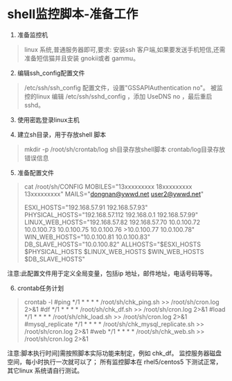 shell监控脚本-准备工作 
============
1. 准备监控机 
>linux 系统,普通服务器即可,要求: 
安装ssh 客户端,如果要发送手机短信,还需准备短信猫并且安装 gnokii或者 gammu。

2. 编辑ssh_config配置文件 
>/etc/ssh/ssh_config 配置文件，设置"GSSAPIAuthentication no"。
被监控的linux 编辑 /etc/ssh/sshd_config ，添加 UseDNS no ，最后重启sshd。

3. 使用密匙登录linux主机 

4. 建立sh目录，用于存放shell 脚本 
>mkdir -p /root/sh/crontab/log
>sh目录存放shell脚本 
>crontab/log目录存放错误信息 

5. 准备配置文件 
>cat /root/sh/CONFIG
>MOBILES="13xxxxxxxxx 18xxxxxxxxx 13xxxxxxxxx" 
>MAILS="dongnan@ywwd.net user2@ywwd.net" 
>
>ESXI_HOSTS="192.168.57.91 192.168.57.93" 
>PHYSICAL_HOSTS="192.168.57.112 192.168.0.1 192.168.57.99" 
>LINUX_WEB_HOSTS="192.168.57.82 192.168.57.70 10.0.100.72 10.0.100.73 10.0.100.75 10.0.100.76 >10.0.100.77 10.0.100.78" 
>WIN_WEB_HOSTS="10.0.100.81 10.0.100.83" 
>DB_SLAVE_HOSTS="10.0.100.82" 
>ALLHOSTS="\$ESXI_HOSTS \$PHYSICAL_HOSTS \$LINUX_WEB_HOSTS \$WIN_WEB_HOSTS \$DB_SLAVE_HOSTS"

 注意:此配置文件用于定义全局变量，包括ip 地址，邮件地址，电话号码等等。

6. crontab任务计划
>crontab -l
>\#ping
>*/1 * * * * /root/sh/chk_ping.sh >> /root/sh/cron.log 2>&1
>\#df
>*/1 * * * * /root/sh/chk_df.sh >> /root/sh/cron.log 2>&1
>\#load
>*/1 * * * * /root/sh/chk_load.sh >> /root/sh/cron.log 2>&1
>\#mysql_replicate
>*/1 * * * * /root/sh/chk_mysql_replicate.sh >> /root/sh/cron.log 2>&1
>\#web
>*/1 * * * * /root/sh/chk_web.sh >> /root/sh/cron.log 2>&1

注意:脚本执行时间]需按照脚本实际功能来制定，例如 chk_df。 监控服务器磁盘空间，每小时执行一次就可以了； 
所有监控脚本在 rhel5/centos5 下测试正常，其它linux 系统请自行测试。 
